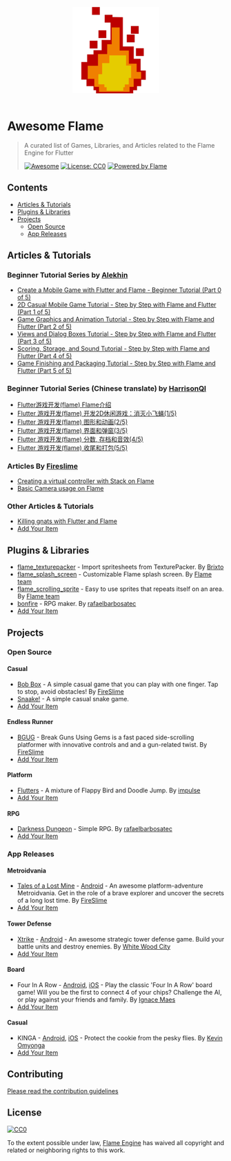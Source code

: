 <div align="center">
	<div>
		<img width="200" src="media/logo.png" alt="Awesome Flame">
	</div>
	<br>
</div>

# Awesome Flame

> A curated list of Games, Libraries, and Articles related to the Flame Engine for Flutter
>
> [![Awesome](https://awesome.re/badge-flat.svg)](https://awesome.re) [![License: CC0](https://img.shields.io/badge/license-CC0-lightgray?style=flat-square)](http://creativecommons.org/publicdomain/zero/1.0) [![Powered by Flame](https://img.shields.io/badge/Powered%20by-%F0%9F%94%A5-orange.svg?style=flat-square)](https://flame-engine.org)<br>

## Contents

- [Articles & Tutorials](#articles--tutorials)
- [Plugins & Libraries](#plugins--libraries)
- [Projects](#projects)
  - [Open Source](#open-source)
  - [App Releases](#app-releases)

## Articles & Tutorials

### Beginner Tutorial Series by [Alekhin](https://github.com/japalekhin)

- [Create a Mobile Game with Flutter and Flame - Beginner Tutorial (Part 0 of 5)](https://jap.alekhin.io/create-mobile-game-flutter-flame-beginner-tutorial)
- [2D Casual Mobile Game Tutorial - Step by Step with Flame and Flutter (Part 1 of 5)](https://jap.alekhin.io/2d-casual-mobile-game-tutorial-flame-flutter-part-1)
- [Game Graphics and Animation Tutorial - Step by Step with Flame and Flutter (Part 2 of 5)](https://jap.alekhin.io/game-graphics-and-animation-tutorial-flame-flutter-part-2)
- [Views and Dialog Boxes Tutorial - Step by Step with Flame and Flutter (Part 3 of 5)](https://jap.alekhin.io/views-dialog-boxes-tutorial-flame-flutter-part-3)
- [Scoring, Storage, and Sound Tutorial - Step by Step with Flame and Flutter (Part 4 of 5)](https://jap.alekhin.io/scoring-storage-sound-tutorial-flame-flutter-part-4)
- [Game Finishing and Packaging Tutorial - Step by Step with Flame and Flutter (Part 5 of 5)](https://jap.alekhin.io/game-finishing-packaging-tutorial-flame-flutter-part-5)

### Beginner Tutorial Series (Chinese translate) by [HarrisonQI](https://github.com/HarrisonQi) 
- [Flutter游戏开发(flame) Flame介绍](https://www.bugcatt.com/archives/279)
- [Flutter 游戏开发(flame) 开发2D休闲游戏：消灭小飞蝇(1/5)](https://www.bugcatt.com/archives/292)
- [Flutter 游戏开发(flame) 图形和动画(2/5)](https://www.bugcatt.com/archives/560)
- [Flutter 游戏开发(flame) 界面和弹窗(3/5)](https://www.bugcatt.com/archives/562)
- [Flutter 游戏开发(flame) 分数, 存档和音效(4/5)](https://www.bugcatt.com/archives/564)
- [Flutter 游戏开发(flame) 收尾和打包(5/5)](https://www.bugcatt.com/archives/731)


### Articles By [Fireslime](https://fireslime.xyz/)
- [Creating a virtual controller with Stack on Flame](https://fireslime.xyz/articles/20190902_Flame_Virtual_Controller_With_Stack.html)
- [Basic Camera usage on Flame](https://fireslime.xyz/articles/20190911_Basic_Camera_Usage_In_Flame.html)

### Other Articles & Tutorials

- [Killing gnats with Flutter and Flame](https://medium.com/flutter-community/killing-gnats-with-flutter-and-flame-77fa9224ccaa)
- [Add Your Item](https://github.com/flame-engine/awesome-flame/pulls)

## Plugins & Libraries

- [flame_texturepacker](https://pub.dev/packages/flame_texturepacker) - Import spritesheets from TexturePacker. By [Brixto](https://github.com/Brixto/flame_texturepacker)
- [flame_splash_screen](https://pub.dev/packages/flame_splash_screen) - Customizable Flame splash screen. By [Flame team](https://github.com/flame-engine)
- [flame_scrolling_sprite](https://pub.dev/packages/flame_scrolling_sprite) - Easy to use sprites that repeats itself on an area. By [Flame team](https://github.com/flame-engine)
- [bonfire](https://github.com/RafaelBarbosatec/bonfire) - RPG maker. By [rafaelbarbosatec](https://github.com/RafaelBarbosatec)
- [Add Your Item](https://github.com/flame-engine/awesome-flame/pulls)

## Projects

### Open Source

#### Casual

- [Bob Box](https://github.com/fireslime/bounce_box) - A simple casual game that you can play with one finger. Tap to stop, avoid obstacles! By [FireSlime](https://fireslime.xyz)
- [Snaake!](https://github.com/lucasnlm/snaake-flutter) - A simple casual snake game.
- [Add Your Item](https://github.com/flame-engine/awesome-flame/pulls)

#### Endless Runner

- [BGUG](https://github.com/fireslime/bgug) - Break Guns Using Gems is a fast paced side-scrolling platformer with innovative controls and and a gun-related twist. By [FireSlime](https://fireslime.xyz)
- [Add Your Item](https://github.com/flame-engine/awesome-flame/pulls)

#### Platform

- [Flutters](https://github.com/impulse/flutters) - A mixture of Flappy Bird and Doodle Jump. By [impulse](https://github.com/impulse)
- [Add Your Item](https://github.com/flame-engine/awesome-flame/pulls)

#### RPG

- [Darkness Dungeon](https://github.com/RafaelBarbosatec/darkness_dungeon) - Simple RPG. By [rafaelbarbosatec](http://rafaelbarbosatec.github.io/)
- [Add Your Item](https://github.com/flame-engine/awesome-flame/pulls)

### App Releases

#### Metroidvania

- [Tales of a Lost Mine](https://fireslime.xyz/games/tales.html) - [Android](https://play.google.com/store/apps/details?id=xyz.fireslime.tales&pcampaignid=MKT-Other-global-all-co-prtnr-py-PartBadge-Mar2515-1) - An awesome platform-adventure Metroidvania. Get in the role of a brave explorer and uncover the secrets of a long lost time. By [FireSlime](https://fireslime.xyz)
- [Add Your Item](https://github.com/flame-engine/awesome-flame/pulls)

#### Tower Defense

- [Xtrike](http://www.xtrike.online/) - [Android](https://play.google.com/store/apps/details?id=online.xtrike.xtrike) - An awesome strategic tower defense game. Build your battle units and destroy enemies. By [White Wood City](http://www.xtrike.online/)
- [Add Your Item](https://github.com/flame-engine/awesome-flame/pulls)

#### Board

- Four In A Row - [Android](https://play.google.com/store/apps/details?id=com.ignacemaes.fourinarow), [iOS](https://apps.apple.com/us/app/four-in-a-row-classic/id1495540053) - Play the classic 'Four In A Row' board game! Will you be the first to connect 4 of your chips? Challenge the AI, or play against your friends and family. By [Ignace Maes](https://ignacemaes.com/)
- [Add Your Item](https://github.com/flame-engine/awesome-flame/pulls)

#### Casual

- KINGA - [Android](https://play.google.com/store/apps/details?id=com.knoeyes.games.kinga), [iOS](https://apps.apple.com/us/app/kinga/id1506422810) - Protect the cookie from the pesky flies. By [Kevin Omyonga](https://kevinomyonga.com)
- [Add Your Item](https://github.com/flame-engine/awesome-flame/pulls)

## Contributing

[Please read the contribution guidelines](https://github.com/flame-engine/awesome-flame/blob/master/contributing.md)

## License

[![CC0](http://mirrors.creativecommons.org/presskit/buttons/88x31/svg/cc-zero.svg)](http://creativecommons.org/publicdomain/zero/1.0)

To the extent possible under law, [Flame Engine](https://flame-engine.org/) has waived all copyright and related or neighboring rights to this work.
